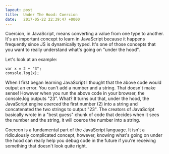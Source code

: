 ```yaml
---
layout: post
title:  Under The Hood: Coercion
date:   2017-05-22 22:39:47 +0000
---
```



Coercion, in JavaScript, means converting a value from one type to another. It's an important concept to learn in JavaScript because it happens frequently since JS is dynamically typed. It's one of those concepts that you want to really understand what's going on "under the hood". 

Let's look at an example:

```
var x = 2 + "3";
console.log(x);
```

When I first began learning JavaScript I thought that the above code would output an error. You can't add a number and a string. That doesn't make sense! However when you run the above code in your browser, the console.log outputs "23". What?
It turns out that, under the hood, the JavaScript engine *coerced* the first number (2) into a string and concatenated the two strings to output "23". The creators of JavaScript basically wrote in a "best guess" chunk of code that decides when it sees the number and the string, it will coerce the number into a string.

Coercon is a fundamental part of the JavaScript language. It isn't a ridiculously complicated concept, however, knowing what's going on under the hood can really help you debug code in the future if you're receiving something that doesn't look quite right. 
